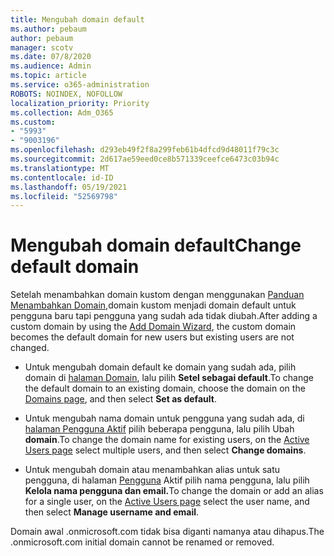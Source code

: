 ```yaml
---
title: Mengubah domain default
ms.author: pebaum
author: pebaum
manager: scotv
ms.date: 07/8/2020
ms.audience: Admin
ms.topic: article
ms.service: o365-administration
ROBOTS: NOINDEX, NOFOLLOW
localization_priority: Priority
ms.collection: Adm_O365
ms.custom:
- "5993"
- "9003196"
ms.openlocfilehash: d293eb49f2f8a299feb61b4dfcd9d48011f79c3c
ms.sourcegitcommit: 2d617ae59eed0ce8b571339ceefce6473c03b94c
ms.translationtype: MT
ms.contentlocale: id-ID
ms.lasthandoff: 05/19/2021
ms.locfileid: "52569798"
---
```

# <a name="change-default-domain"></a><span data-ttu-id="d3b34-102">Mengubah domain default</span><span class="sxs-lookup"><span data-stu-id="d3b34-102">Change default domain</span></span>

<span data-ttu-id="d3b34-103">Setelah menambahkan domain kustom dengan menggunakan [Panduan Menambahkan Domain,](https://admin.microsoft.com/Adminportal#/Domains/Wizard)domain kustom menjadi domain default untuk pengguna baru tapi pengguna yang sudah ada tidak diubah.</span><span class="sxs-lookup"><span data-stu-id="d3b34-103">After adding a custom domain by using the [Add Domain Wizard](https://admin.microsoft.com/Adminportal#/Domains/Wizard), the custom domain becomes the default domain for new users but existing users are not changed.</span></span>

- <span data-ttu-id="d3b34-104">Untuk mengubah domain default ke domain yang sudah ada, pilih domain di [halaman Domain](https://admin.microsoft.com/Adminportal/Home#/Domains), lalu pilih **Setel sebagai default**.</span><span class="sxs-lookup"><span data-stu-id="d3b34-104">To change the default domain to an existing domain, choose the domain on the [Domains page](https://admin.microsoft.com/Adminportal/Home#/Domains), and then select **Set as default**.</span></span>

- <span data-ttu-id="d3b34-105">Untuk mengubah nama domain untuk pengguna yang sudah ada, di [halaman Pengguna Aktif](https://admin.microsoft.com/Adminportal/Home#/users) pilih beberapa pengguna, lalu pilih Ubah **domain**.</span><span class="sxs-lookup"><span data-stu-id="d3b34-105">To change the domain name for existing users, on the [Active Users page](https://admin.microsoft.com/Adminportal/Home#/users) select multiple users, and then select **Change domains**.</span></span>

- <span data-ttu-id="d3b34-106">Untuk mengubah domain atau menambahkan alias untuk satu pengguna, di halaman [Pengguna](https://admin.microsoft.com/Adminportal/Home#/users) Aktif pilih nama pengguna, lalu pilih **Kelola nama pengguna dan email.**</span><span class="sxs-lookup"><span data-stu-id="d3b34-106">To change the domain or add an alias for a single user, on the [Active Users page](https://admin.microsoft.com/Adminportal/Home#/users) select the user name, and then select  **Manage username and email**.</span></span>

<span data-ttu-id="d3b34-107">Domain awal .onmicrosoft.com tidak bisa diganti namanya atau dihapus.</span><span class="sxs-lookup"><span data-stu-id="d3b34-107">The .onmicrosoft.com initial domain cannot be renamed or removed.</span></span>